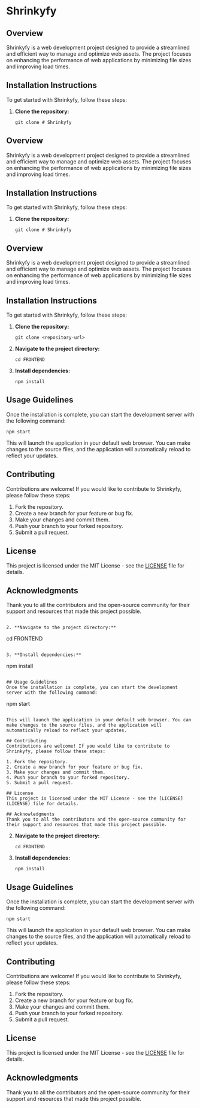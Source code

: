 # Shrinkyfy

## Overview
Shrinkyfy is a web development project designed to provide a streamlined and efficient way to manage and optimize web assets. The project focuses on enhancing the performance of web applications by minimizing file sizes and improving load times.

## Installation Instructions
To get started with Shrinkyfy, follow these steps:

1. **Clone the repository:**
   ```
   git clone # Shrinkyfy

## Overview
Shrinkyfy is a web development project designed to provide a streamlined and efficient way to manage and optimize web assets. The project focuses on enhancing the performance of web applications by minimizing file sizes and improving load times.

## Installation Instructions
To get started with Shrinkyfy, follow these steps:

1. **Clone the repository:**
   ```
   git clone # Shrinkyfy

## Overview
Shrinkyfy is a web development project designed to provide a streamlined and efficient way to manage and optimize web assets. The project focuses on enhancing the performance of web applications by minimizing file sizes and improving load times.

## Installation Instructions
To get started with Shrinkyfy, follow these steps:

1. **Clone the repository:**
   ```
   git clone <repository-url>
   ```

2. **Navigate to the project directory:**
   ```
   cd FRONTEND
   ```

3. **Install dependencies:**
   ```
   npm install
   ```

## Usage Guidelines
Once the installation is complete, you can start the development server with the following command:

```
npm start
```

This will launch the application in your default web browser. You can make changes to the source files, and the application will automatically reload to reflect your updates.

## Contributing
Contributions are welcome! If you would like to contribute to Shrinkyfy, please follow these steps:

1. Fork the repository.
2. Create a new branch for your feature or bug fix.
3. Make your changes and commit them.
4. Push your branch to your forked repository.
5. Submit a pull request.

## License
This project is licensed under the MIT License - see the [LICENSE](LICENSE) file for details.

## Acknowledgments
Thank you to all the contributors and the open-source community for their support and resources that made this project possible.
   ```

2. **Navigate to the project directory:**
   ```
   cd FRONTEND
   ```

3. **Install dependencies:**
   ```
   npm install
   ```

## Usage Guidelines
Once the installation is complete, you can start the development server with the following command:

```
npm start
```

This will launch the application in your default web browser. You can make changes to the source files, and the application will automatically reload to reflect your updates.

## Contributing
Contributions are welcome! If you would like to contribute to Shrinkyfy, please follow these steps:

1. Fork the repository.
2. Create a new branch for your feature or bug fix.
3. Make your changes and commit them.
4. Push your branch to your forked repository.
5. Submit a pull request.

## License
This project is licensed under the MIT License - see the [LICENSE](LICENSE) file for details.

## Acknowledgments
Thank you to all the contributors and the open-source community for their support and resources that made this project possible.
   ```

2. **Navigate to the project directory:**
   ```
   cd FRONTEND
   ```

3. **Install dependencies:**
   ```
   npm install
   ```

## Usage Guidelines
Once the installation is complete, you can start the development server with the following command:

```
npm start
```

This will launch the application in your default web browser. You can make changes to the source files, and the application will automatically reload to reflect your updates.

## Contributing
Contributions are welcome! If you would like to contribute to Shrinkyfy, please follow these steps:

1. Fork the repository.
2. Create a new branch for your feature or bug fix.
3. Make your changes and commit them.
4. Push your branch to your forked repository.
5. Submit a pull request.

## License
This project is licensed under the MIT License - see the [LICENSE](LICENSE) file for details.

## Acknowledgments
Thank you to all the contributors and the open-source community for their support and resources that made this project possible.
